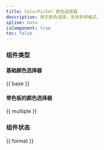 ```yaml
---
title: ColorPicker 颜色选择器
description: 用于颜色选择，支持多种格式。
spline: data
isComponent: true
toc: false
---
```


### 组件类型

#### 基础颜色选择器

{{ base }}

#### 带色板的颜色选择器

{{ multiple }}

### 组件状态

{{ format }}

